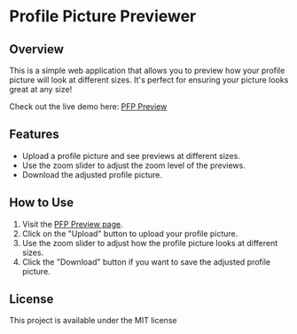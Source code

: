 
# Profile Picture Previewer

## Overview

This is a simple web application that allows you to preview how your profile picture will look at different sizes. It's perfect for ensuring your picture looks great at any size!

Check out the live demo here: [PFP Preview](http://thatmacdaddy.me/PFP-Preview/)

## Features

- Upload a profile picture and see previews at different sizes.
- Use the zoom slider to adjust the zoom level of the previews.
- Download the adjusted profile picture.

## How to Use

1. Visit the [PFP Preview page](http://thatmacdaddy.me/PFP-Preview/).
2. Click on the "Upload" button to upload your profile picture.
3. Use the zoom slider to adjust how the profile picture looks at different sizes.
4. Click the "Download" button if you want to save the adjusted profile picture.

## License

This project is available under the MIT license